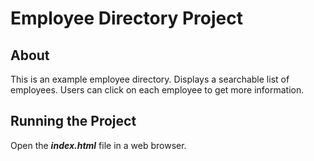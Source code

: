 #  Employee Directory Project

## About
This is an example employee directory. Displays a searchable list of employees. Users can click on each employee to get more information.

## Running the Project
Open the *__index.html__* file in a web browser.
